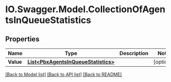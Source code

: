 # IO.Swagger.Model.CollectionOfAgentsInQueueStatistics
## Properties

Name | Type | Description | Notes
------------ | ------------- | ------------- | -------------
**Value** | [**List&lt;PbxAgentsInQueueStatistics&gt;**](PbxAgentsInQueueStatistics.md) |  | [optional] 

[[Back to Model list]](../README.md#documentation-for-models) [[Back to API list]](../README.md#documentation-for-api-endpoints) [[Back to README]](../README.md)

